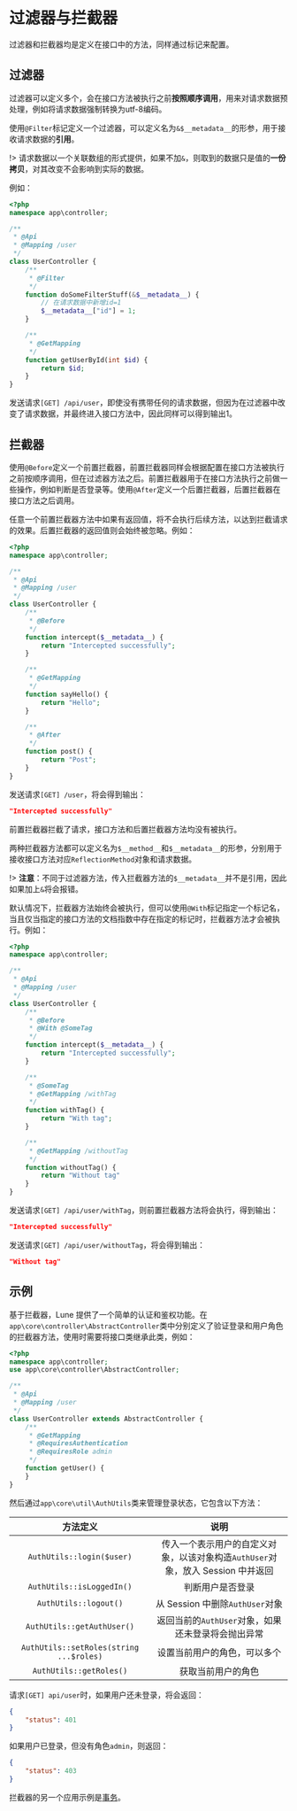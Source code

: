 # 过滤器与拦截器

过滤器和拦截器均是定义在接口中的方法，同样通过标记来配置。

## 过滤器

过滤器可以定义多个，会在接口方法被执行之前**按照顺序调用**，用来对请求数据预处理，例如将请求数据强制转换为utf-8编码。

使用`@Filter`标记定义一个过滤器，可以定义名为`&$__metadata__`的形参，用于接收请求数据的**引用**。

!> 请求数据以一个关联数组的形式提供，如果不加`&`，则取到的数据只是值的**一份拷贝**，对其改变不会影响到实际的数据。

例如：

``` php
<?php
namespace app\controller;

/**
 * @Api
 * @Mapping /user
 */
class UserController {
    /**
     * @Filter
     */
    function doSomeFilterStuff(&$__metadata__) {
        // 在请求数据中新增id=1
        $__metadata__["id"] = 1;
    }

    /**
     * @GetMapping
     */
    function getUserById(int $id) {
        return $id;
    }
}

```

发送请求`[GET] /api/user`，即使没有携带任何的请求数据，但因为在过滤器中改变了请求数据，并最终进入接口方法中，因此同样可以得到输出1。

## 拦截器

使用`@Before`定义一个前置拦截器，前置拦截器同样会根据配置在接口方法被执行之前按顺序调用，但在过滤器方法之后。前置拦截器用于在接口方法执行之前做一些操作，例如判断是否登录等。使用`@After`定义一个后置拦截器，后置拦截器在接口方法之后调用。

任意一个前置拦截器方法中如果有返回值，将不会执行后续方法，以达到拦截请求的效果。后置拦截器的返回值则会始终被忽略。例如：

``` php
<?php
namespace app\controller;

/**
 * @Api
 * @Mapping /user
 */
class UserController {
    /**
     * @Before
     */
    function intercept($__metadata__) {
        return "Intercepted successfully";
    }

    /**
     * @GetMapping
     */
    function sayHello() {
        return "Hello";
    }

    /**
     * @After
     */
    function post() {
        return "Post";
    }
}

```

发送请求`[GET] /user`，将会得到输出：

``` json
"Intercepted successfully"
```

前置拦截器拦截了请求，接口方法和后置拦截器方法均没有被执行。

两种拦截器方法都可以定义名为`$__method__`和`$__metadata__`的形参，分别用于接收接口方法对应`ReflectionMethod`对象和请求数据。

!> **注意**：不同于过滤器方法，传入拦截器方法的`$__metadata__`并不是引用，因此如果加上`&`将会报错。

默认情况下，拦截器方法始终会被执行，但可以使用`@With`标记指定一个标记名，当且仅当指定的接口方法的文档指数中存在指定的标记时，拦截器方法才会被执行。例如：

``` php
<?php
namespace app\controller;

/**
 * @Api
 * @Mapping /user
 */
class UserController {
    /**
     * @Before
     * @With @SomeTag
     */
    function intercept($__metadata__) {
        return "Intercepted successfully";
    }

    /**
     * @SomeTag
     * @GetMapping /withTag
     */
    function withTag() {
        return "With tag";
    }

    /**
     * @GetMapping /withoutTag
     */
    function withoutTag() {
        return "Without tag"
    }
}

```

发送请求`[GET] /api/user/withTag`，则前置拦截器方法将会执行，得到输出：

``` json
"Intercepted successfully"
```

发送请求`[GET] /api/user/withoutTag`，将会得到输出：

``` json
"Without tag"
```

## 示例

基于拦截器，Lune 提供了一个简单的认证和鉴权功能。在`app\core\controller\AbstractController`类中分别定义了验证登录和用户角色的拦截器方法，使用时需要将接口类继承此类，例如：

``` php
<?php
namespace app\controller;
use app\core\controller\AbstractController;

/**
 * @Api
 * @Mapping /user
 */
class UserController extends AbstractController {
    /**
     * @GetMapping
     * @RequiresAuthentication
     * @RequiresRole admin
     */
    function getUser() {
    }
}

```

然后通过`app\core\util\AuthUtils`类来管理登录状态，它包含以下方法：

| 方法定义   | 说明  |
| :------------: | :------------: |
| `AuthUtils::login($user)`  | 传入一个表示用户的自定义对象，以该对象构造`AuthUser`对象，放入 Session 中并返回   |
| `AuthUtils::isLoggedIn()`  |判断用户是否登录  |
| `AuthUtils::logout()`  | 从 Session 中删除`AuthUser`对象  |
| `AuthUtils::getAuthUser()`  | 返回当前的`AuthUser`对象，如果还未登录将会抛出异常  |
| `AuthUtils::setRoles(string ...$roles)`  | 设置当前用户的角色，可以多个 |
| `AuthUtils::getRoles()`  | 获取当前用户的角色 |

请求`[GET] api/user`时，如果用户还未登录，将会返回：

``` json
{
    "status": 401
}
```

如果用户已登录，但没有角色`admin`，则返回：

``` json
{
    "status": 403
}
```

拦截器的另一个应用示例是[事务](database-operations#事务)。